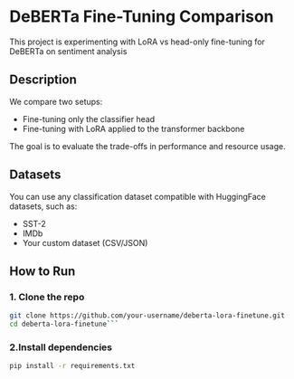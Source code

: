 # DeBERTa Fine-Tuning Comparison

This project is experimenting with LoRA vs head-only fine-tuning for DeBERTa on sentiment analysis

## Description

We compare two setups:
- Fine-tuning only the classifier head
- Fine-tuning with LoRA applied to the transformer backbone

The goal is to evaluate the trade-offs in performance and resource usage.

## Datasets

You can use any classification dataset compatible with HuggingFace datasets, such as:
- SST-2
- IMDb
- Your custom dataset (CSV/JSON)

## How to Run

### 1. Clone the repo
```bash
git clone https://github.com/your-username/deberta-lora-finetune.git
cd deberta-lora-finetune```
```
### 2.Install dependencies
```bash
pip install -r requirements.txt
